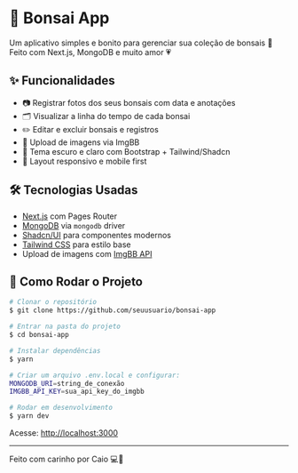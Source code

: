 # 🌱 Bonsai App

Um aplicativo simples e bonito para gerenciar sua coleção de bonsais 🌿
Feito com Next.js, MongoDB e muito amor 💗

## ✨ Funcionalidades

* 📷 Registrar fotos dos seus bonsais com data e anotações
* 🗂️ Visualizar a linha do tempo de cada bonsai
* ✏️ Editar e excluir bonsais e registros
* 💾 Upload de imagens via ImgBB
* 🌙 Tema escuro e claro com Bootstrap + Tailwind/Shadcn
* 📱 Layout responsivo e mobile first

## 🛠️ Tecnologias Usadas

* [Next.js](https://nextjs.org/) com Pages Router
* [MongoDB](https://www.mongodb.com/) via `mongodb` driver
* [Shadcn/UI](https://ui.shadcn.dev/) para componentes modernos
* [Tailwind CSS](https://tailwindcss.com/) para estilo base
* Upload de imagens com [ImgBB API](https://api.imgbb.com/)

## 🧪 Como Rodar o Projeto

```bash
# Clonar o repositório
$ git clone https://github.com/seuusuario/bonsai-app

# Entrar na pasta do projeto
$ cd bonsai-app

# Instalar dependências
$ yarn

# Criar um arquivo .env.local e configurar:
MONGODB_URI=string_de_conexão
IMGBB_API_KEY=sua_api_key_do_imgbb

# Rodar em desenvolvimento
$ yarn dev
```

Acesse: [http://localhost:3000](http://localhost:3000)

---

Feito com carinho por Caio 💻🌿
